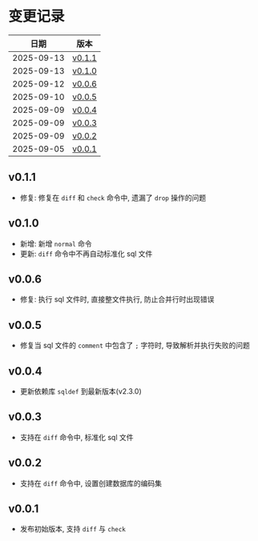# 变更记录

| 日期 | 版本 |
| ---- | ---- |
| 2025-09-13 | [v0.1.1](#v011) |
| 2025-09-13 | [v0.1.0](#v010) |
| 2025-09-12 | [v0.0.6](#v006) |
| 2025-09-10 | [v0.0.5](#v005) |
| 2025-09-09 | [v0.0.4](#v004) |
| 2025-09-09 | [v0.0.3](#v003) |
| 2025-09-09 | [v0.0.2](#v002) |
| 2025-09-05 | [v0.0.1](#v001) |

## v0.1.1
* 修复: 修复在 `diff` 和 `check` 命令中, 遗漏了 `drop` 操作的问题

## v0.1.0
* 新增: 新增 `normal` 命令
* 更新: `diff` 命令中不再自动标准化 sql 文件

## v0.0.6
* 修复: 执行 sql 文件时, 直接整文件执行, 防止合并行时出现错误

## v0.0.5
* 修复当 sql 文件的 `comment` 中包含了 `;` 字符时, 导致解析并执行失败的问题

## v0.0.4
* 更新依赖库 `sqldef` 到最新版本(v2.3.0)

## v0.0.3
* 支持在 `diff` 命令中, 标准化 sql 文件

## v0.0.2
* 支持在 `diff` 命令中, 设置创建数据库的编码集

## v0.0.1
* 发布初始版本, 支持 `diff` 与 `check`
